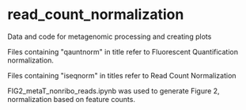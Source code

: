 # read_count_normalization
Data and code for metagenomic processing and creating plots

Files containing "qauntnorm" in title refer to Fluorescent Quantification normalization.

Files containing "iseqnorm" in titles refer to Read Count Normalization

FIG2_metaT_nonribo_reads.ipynb was used to generate Figure 2, normalization based on feature counts. 

